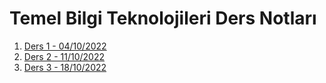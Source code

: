 # Temel Bilgi Teknolojileri Ders Notları

1. [Ders 1 - 04/10/2022](https://github.com/batt0s/tbt/blob/master/ders1/TBTMatlab.md)
2. [Ders 2 - 11/10/2022](https://github.com/batt0s/tbt/blob/master/ders2/ders2.md)
3. [Ders 3 - 18/10/2022](https://github.com/batt0s/tbt/blob/master/ders3/ders3.md)
